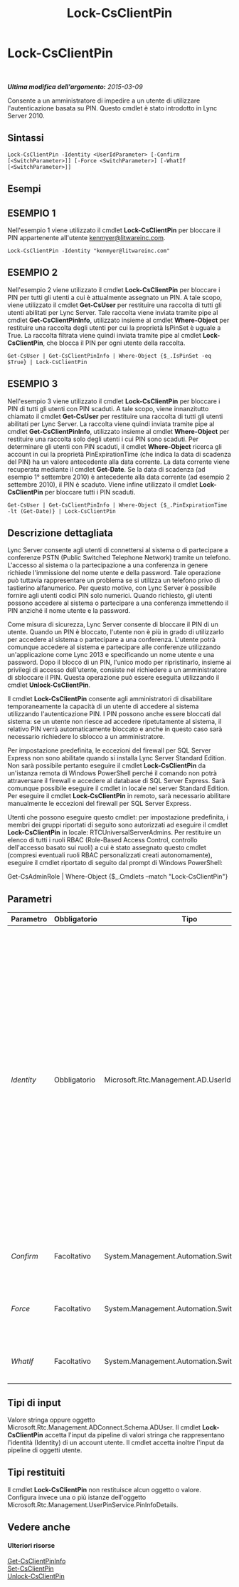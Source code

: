 ﻿---
title: Lock-CsClientPin
TOCTitle: Lock-CsClientPin
ms:assetid: 81a9895f-96e3-43c9-9dac-8129358e446a
ms:mtpsurl: https://technet.microsoft.com/it-it/library/Gg398650(v=OCS.15)
ms:contentKeyID: 49301157
ms.date: 08/24/2015
mtps_version: v=OCS.15
ms.translationtype: HT
---

# Lock-CsClientPin

 

_**Ultima modifica dell'argomento:** 2015-03-09_

Consente a un amministratore di impedire a un utente di utilizzare l'autenticazione basata su PIN. Questo cmdlet è stato introdotto in Lync Server 2010.

## Sintassi

    Lock-CsClientPin -Identity <UserIdParameter> [-Confirm [<SwitchParameter>]] [-Force <SwitchParameter>] [-WhatIf [<SwitchParameter>]]

## Esempi

## ESEMPIO 1

Nell'esempio 1 viene utilizzato il cmdlet **Lock-CsClientPin** per bloccare il PIN appartenente all'utente kenmyer@litwareinc.com.

    Lock-CsClientPin -Identity "kenmyer@litwareinc.com"

## ESEMPIO 2

Nell'esempio 2 viene utilizzato il cmdlet **Lock-CsClientPin** per bloccare i PIN per tutti gli utenti a cui è attualmente assegnato un PIN. A tale scopo, viene utilizzato il cmdlet **Get-CsUser** per restituire una raccolta di tutti gli utenti abilitati per Lync Server. Tale raccolta viene inviata tramite pipe al cmdlet **Get-CsClientPinInfo**, utilizzato insieme al cmdlet **Where-Object** per restituire una raccolta degli utenti per cui la proprietà IsPinSet è uguale a True. La raccolta filtrata viene quindi inviata tramite pipe al cmdlet **Lock-CsClientPin**, che blocca il PIN per ogni utente della raccolta.

    Get-CsUser | Get-CsClientPinInfo | Where-Object {$_.IsPinSet -eq $True} | Lock-CsClientPin

## ESEMPIO 3

Nell'esempio 3 viene utilizzato il cmdlet **Lock-CsClientPin** per bloccare i PIN di tutti gli utenti con PIN scaduti. A tale scopo, viene innanzitutto chiamato il cmdlet **Get-CsUser** per restituire una raccolta di tutti gli utenti abilitati per Lync Server. La raccolta viene quindi inviata tramite pipe al cmdlet **Get-CsClientPinInfo**, utilizzato insieme al cmdlet **Where-Object** per restituire una raccolta solo degli utenti i cui PIN sono scaduti. Per determinare gli utenti con PIN scaduti, il cmdlet **Where-Object** ricerca gli account in cui la proprietà PinExpirationTime (che indica la data di scadenza del PIN) ha un valore antecedente alla data corrente. La data corrente viene recuperata mediante il cmdlet **Get-Date**. Se la data di scadenza (ad esempio 1° settembre 2010) è antecedente alla data corrente (ad esempio 2 settembre 2010), il PIN è scaduto. Viene infine utilizzato il cmdlet **Lock-CsClientPin** per bloccare tutti i PIN scaduti.

    Get-CsUser | Get-CsClientPinInfo | Where-Object {$_.PinExpirationTime -lt (Get-Date)} | Lock-CsClientPin

## Descrizione dettagliata

Lync Server consente agli utenti di connettersi al sistema o di partecipare a conferenze PSTN (Public Switched Telephone Network) tramite un telefono. L'accesso al sistema o la partecipazione a una conferenza in genere richiede l'immissione del nome utente e della password. Tale operazione può tuttavia rappresentare un problema se si utilizza un telefono privo di tastierino alfanumerico. Per questo motivo, con Lync Server è possibile fornire agli utenti codici PIN solo numerici. Quando richiesto, gli utenti possono accedere al sistema o partecipare a una conferenza immettendo il PIN anziché il nome utente e la password.

Come misura di sicurezza, Lync Server consente di bloccare il PIN di un utente. Quando un PIN è bloccato, l'utente non è più in grado di utilizzarlo per accedere al sistema o partecipare a una conferenza. L'utente potrà comunque accedere al sistema e partecipare alle conferenze utilizzando un'applicazione come Lync 2013 e specificando un nome utente e una password. Dopo il blocco di un PIN, l'unico modo per ripristinarlo, insieme ai privilegi di accesso dell'utente, consiste nel richiedere a un amministratore di sbloccare il PIN. Questa operazione può essere eseguita utilizzando il cmdlet **Unlock-CsClientPin**.

Il cmdlet **Lock-CsClientPin** consente agli amministratori di disabilitare temporaneamente la capacità di un utente di accedere al sistema utilizzando l'autenticazione PIN. I PIN possono anche essere bloccati dal sistema: se un utente non riesce ad accedere ripetutamente al sistema, il relativo PIN verrà automaticamente bloccato e anche in questo caso sarà necessario richiedere lo sblocco a un amministratore.

Per impostazione predefinita, le eccezioni del firewall per SQL Server Express non sono abilitate quando si installa Lync Server Standard Edition. Non sarà possibile pertanto eseguire il cmdlet **Lock-CsClientPin** da un'istanza remota di Windows PowerShell perché il comando non potrà attraversare il firewall e accedere al database di SQL Server Express. Sarà comunque possibile eseguire il cmdlet in locale nel server Standard Edition. Per eseguire il cmdlet **Lock-CsClientPin** in remoto, sarà necessario abilitare manualmente le eccezioni del firewall per SQL Server Express.

Utenti che possono eseguire questo cmdlet: per impostazione predefinita, i membri dei gruppi riportati di seguito sono autorizzati ad eseguire il cmdlet **Lock-CsClientPin** in locale: RTCUniversalServerAdmins. Per restituire un elenco di tutti i ruoli RBAC (Role-Based Access Control, controllo dell'accesso basato sui ruoli) a cui è stato assegnato questo cmdlet (compresi eventuali ruoli RBAC personalizzati creati autonomamente), eseguire il cmdlet riportato di seguito dal prompt di Windows PowerShell:

Get-CsAdminRole | Where-Object {$\_.Cmdlets –match "Lock-CsClientPin"}

## Parametri


<table>
<colgroup>
<col style="width: 25%" />
<col style="width: 25%" />
<col style="width: 25%" />
<col style="width: 25%" />
</colgroup>
<thead>
<tr class="header">
<th>Parametro</th>
<th>Obbligatorio</th>
<th>Tipo</th>
<th>Descrizione</th>
</tr>
</thead>
<tbody>
<tr class="odd">
<td><p><em>Identity</em></p></td>
<td><p>Obbligatorio</p></td>
<td><p>Microsoft.Rtc.Management.AD.UserIdParameter</p></td>
<td><p>Identità dell'account utente per cui bloccare il PIN. Le identità utente possono essere specificate con uno dei quattro formati riportati di seguito: 1) l'indirizzo SIP dell'utente; 2) l'UPN (User Principal Name) dell'utente; 3) il nome di dominio e il nome di accesso dell'utente, nel formato dominio\accesso (ad esempio, litwareinc\davidegarghentini); 4) il nome visualizzato Active Directory dell'utente (ad esempio, Davide Garghentini). Le identità utente possono essere referenziate anche utilizzando il nome distinto dell'utente in Active Directory.</p>
<p>È inoltre possibile utilizzare il carattere jolly asterisco (*) quando si utilizza il valore di Display Name come parametro Identity dell'utente. Ad esempio, l'identità &quot;* Smith&quot; restituisce tutti gli utenti il cui nome visualizzato termina con il valore stringa &quot; Smith&quot;.</p></td>
</tr>
<tr class="even">
<td><p><em>Confirm</em></p></td>
<td><p>Facoltativo</p></td>
<td><p>System.Management.Automation.SwitchParameter</p></td>
<td><p>Viene visualizzata una richiesta di conferma prima di eseguire il comando.</p></td>
</tr>
<tr class="odd">
<td><p><em>Force</em></p></td>
<td><p>Facoltativo</p></td>
<td><p>System.Management.Automation.SwitchParameter</p></td>
<td><p>Consente di ignorare la visualizzazione di messaggi di errore non irreversibili che possono verificarsi durante l'esecuzione del comando.</p></td>
</tr>
<tr class="even">
<td><p><em>WhatIf</em></p></td>
<td><p>Facoltativo</p></td>
<td><p>System.Management.Automation.SwitchParameter</p></td>
<td><p>Descrive ciò che accadrebbe se si eseguisse il comando senza eseguirlo realmente.</p></td>
</tr>
</tbody>
</table>


## Tipi di input

Valore stringa oppure oggetto Microsoft.Rtc.Management.ADConnect.Schema.ADUser. Il cmdlet **Lock-CsClientPin** accetta l'input da pipeline di valori stringa che rappresentano l'identità (Identity) di un account utente. Il cmdlet accetta inoltre l'input da pipeline di oggetti utente.

## Tipi restituiti

Il cmdlet **Lock-CsClientPin** non restituisce alcun oggetto o valore. Configura invece una o più istanze dell'oggetto Microsoft.Rtc.Management.UserPinService.PinInfoDetails.

## Vedere anche

#### Ulteriori risorse

[Get-CsClientPinInfo](get-csclientpininfo.md)  
[Set-CsClientPin](set-csclientpin.md)  
[Unlock-CsClientPin](unlock-csclientpin.md)

